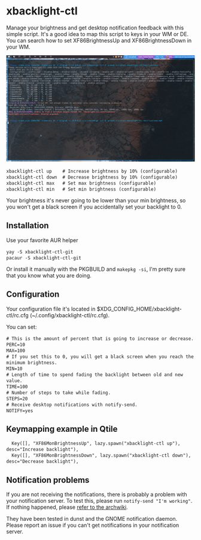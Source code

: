 # xbacklight-ctl

Manage your brightness and get desktop notification feedback with this simple script. It's a good idea to map this script to keys in your WM or DE. You can search how to set XF86BrightnessUp and XF86BrightnessDown in your WM.

<img src="https://github.com/EnmanuelVT/xbacklight-ctl/blob/main/doc/xbacklight-ctl-notifications.gif" width="600">

```
xbacklight-ctl up    # Increase brightness by 10% (configurable)
xbacklight-ctl down  # Decrease brightness by 10% (configurable)
xbacklight-ctl max   # Set max brightness (configurable)
xbacklight-ctl min   # Set min brightness (configurable)
```

Your brightness it's never going to be lower than your min brightness, so you won't get a black screen if you accidentally set your backlight to 0.

## Installation

Use your favorite AUR helper

```
yay -S xbacklight-ctl-git
pacaur -S xbacklight-ctl-git
```

Or install it manually with the PKGBUILD and `makepkg -si`, I'm pretty sure that you know what you are doing.

## Configuration

Your configuration file it's located in $XDG_CONFIG_HOME/xbacklight-ctl/rc.cfg (~/.config/xbacklight-ctl/rc.cfg).

You can set:

```
# This is the amount of percent that is going to increase or decrease.
PERC=10
MAX=100
# If you set this to 0, you will get a black screen when you reach the minimum brightness.
MIN=10
# Length of time to spend fading the backlight between old and new value.
TIME=100
# Number of steps to take while fading.
STEPS=20
# Receive desktop notifications with notify-send.
NOTIFY=yes
```

## Keymapping example in Qtile

```
  Key([], "XF86MonBrightnessUp", lazy.spawn("xbacklight-ctl up"), desc="Increase backlight"),
  Key([], "XF86MonBrightnessDown", lazy.spawn("xbacklight-ctl down"), desc="Decrease backlight"),
```

## Notification problems

If you are not receiving the notifications, there is probably a problem with your notification server. To test this, please run `notify-send "I'm working"`.  If nothing happened, please [refer to the archwiki](https://wiki.archlinux.org/index.php/Desktop_notifications#Notification_servers).

They have been tested in dunst and the GNOME notification daemon. Please report an issue if you can't get notifications in your notification server.
